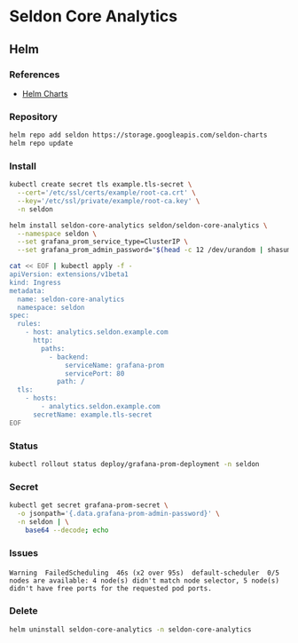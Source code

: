 # Seldon Core Analytics

## Helm

### References

- [Helm Charts](https://github.com/SeldonIO/seldon-core/tree/master/helm-charts)

### Repository

```sh
helm repo add seldon https://storage.googleapis.com/seldon-charts
helm repo update
```

### Install

```sh
kubectl create secret tls example.tls-secret \
  --cert='/etc/ssl/certs/example/root-ca.crt' \
  --key='/etc/ssl/private/example/root-ca.key' \
  -n seldon
```

```sh
helm install seldon-core-analytics seldon/seldon-core-analytics \
  --namespace seldon \
  --set grafana_prom_service_type=ClusterIP \
  --set grafana_prom_admin_password="$(head -c 12 /dev/urandom | shasum | cut -d ' ' -f 1)"
```

```sh
cat << EOF | kubectl apply -f -
apiVersion: extensions/v1beta1
kind: Ingress
metadata:
  name: seldon-core-analytics
  namespace: seldon
spec:
  rules:
    - host: analytics.seldon.example.com
      http:
        paths:
          - backend:
              serviceName: grafana-prom
              servicePort: 80
            path: /
  tls:
    - hosts:
        - analytics.seldon.example.com
      secretName: example.tls-secret
EOF
```

### Status

```sh
kubectl rollout status deploy/grafana-prom-deployment -n seldon
```

### Secret

```sh
kubectl get secret grafana-prom-secret \
  -o jsonpath='{.data.grafana-prom-admin-password}' \
  -n seldon | \
    base64 --decode; echo
```

<!-- ### Web UI

```sh
kubectl port-forward \
  --address 0.0.0.0 \
  $(kubectl get pods -o jsonpath='{.items[0].metadata.name}' -l app=grafana-prom-server -n seldon) \
  -n seldon \
  3000:3000
``` -->

### Issues

####

```log
Warning  FailedScheduling  46s (x2 over 95s)  default-scheduler  0/5 nodes are available: 4 node(s) didn't match node selector, 5 node(s) didn't have free ports for the requested pod ports.
```

### Delete

```sh
helm uninstall seldon-core-analytics -n seldon-core-analytics
```
